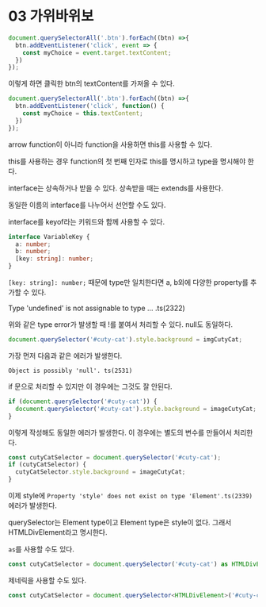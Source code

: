 # 03 가위바위보

```ts
document.querySelectorAll('.btn').forEach((btn) =>{
  btn.addEventListener('click', event => {
    const myChoice = event.target.textContent;
  })
});
```

이렇게 하면 클릭한 btn의 textContent를 가져올 수 있다.

```ts
document.querySelectorAll('.btn').forEach((btn) =>{
  btn.addEventListener('click', function() {
    const myChoice = this.textContent;
  })
});
```

arrow function이 아니라 function을 사용하면 this를 사용할 수 있다.

this를 사용하는 경우 function의 첫 번째 인자로 this를 명시하고 type을 명시해야 한다.

interface는 상속하거나 받을 수 있다. 상속받을 때는 extends를 사용한다.

동일한 이름의 interface를 나누어서 선언할 수도 있다.

interface를 keyof라는 키워드와 함께 사용할 수 있다.

```ts
interface VariableKey {
  a: number;
  b: number;
  [key: string]: number;
}
```

`[key: string]: number;` 때문에 type만 일치한다면 a, b외에 다양한 property를 추가할 수 있다.

Type 'undefined' is not assignable to type ... .ts(2322)

위와 같은 type error가 발생할 때 !를 붙여서 처리할 수 있다. null도 동일하다.

```ts
document.querySelector('#cuty-cat').style.background = imgCutyCat;
```

가장 먼저 다음과 같은 에러가 발생한다.

`Object is possibly 'null'. ts(2531)`

if 문으로 처리할 수 있지만 이 경우에는 그것도 잘 안된다.

```ts
if (document.querySelector('#cuty-cat')) {
  document.querySelector('#cuty-cat').style.background = imageCutyCat;
}
```

이렇게 작성해도 동일한 에러가 발생한다. 이 경우에는 별도의 변수를 만들어서 처리한다.

```ts
const cutyCatSelector = document.querySelector('#cuty-cat');
if (cutyCatSelector) {
  cutyCatSelector.style.background = imageCutyCat;
}
```

이제 style에 `Property 'style' does not exist on type 'Element'.ts(2339)` 에러가 발생한다.

querySelector는 Element type이고 Element type은 style이 없다. 그래서 HTMLDivElement라고 명시한다.

`as`를 사용할 수도 있다.

```ts
const cutyCatSelector = document.querySelector('#cuty-cat') as HTMLDivElement;
```

제네릭을 사용할 수도 있다.

```ts
const cutyCatSelector = document.querySelector<HTMLDivElement>('#cuty-cat');
```
